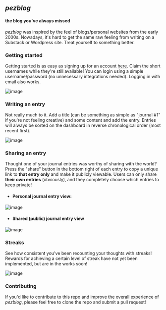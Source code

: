## _pezblog_ 
#### the blog you've always missed

_pezblog_ was inspired by the feel of blogs/personal websites from the early 2000s. Nowadays, it's hard to get the same raw feeling from writing on a Substack or Wordpress site. Treat yourself to something better.

### Getting started
Getting started is as easy as signing up for an account [here]([url](https://pezblog.vercel.app/signup)https://pezblog.vercel.app/signup). Claim the short usernames while they're still available! You can login using a simple username/password (no unnecessary integrations needed). Logging in with email also works.

![image](https://github.com/parthematics/pezblog/assets/35244805/f62b16d4-1d57-4d7d-be40-809fb3fb7dfc)

### Writing an entry
Not really much to it. Add a title (can be something as simple as "journal #1" if you're not feeling creative) and some content and add the entry. Entries will always be sorted on the dashboard in reverse chronological order (most recent first).

![image](https://github.com/parthematics/pezblog/assets/35244805/15ed56d3-bf9f-43c6-a1ec-2aec8e94c251)

### Sharing an entry
Thought one of your journal entries was worthy of sharing with the world? Press the "share" button in the bottom right of each entry to copy a unique link to **that entry only** and make it publicly viewable. Users can only share **their own entries** (obviously), and they completely choose which entries to keep private!

  * #### Personal journal entry view: 
![image](https://github.com/parthematics/pezblog/assets/35244805/3797ade5-35e0-4256-bcb2-04a19879e1e1)

  * #### Shared (public) journal entry view
![image](https://github.com/parthematics/pezblog/assets/35244805/118591b6-a001-4707-bb2a-6315728321aa)

### Streaks
See how consistent you've been recounting your thoughts with streaks! Rewards for achieving a certain level of streak have not yet been implemented, but are in the works soon!

![image](https://github.com/parthematics/pezblog/assets/35244805/12a4c8f1-ab3b-44a2-aab4-fe65fba9c838)

### Contributing
If you'd like to contribute to this repo and improve the overall experience of _pezblog_, please feel free to clone the repo and submit a pull request!



